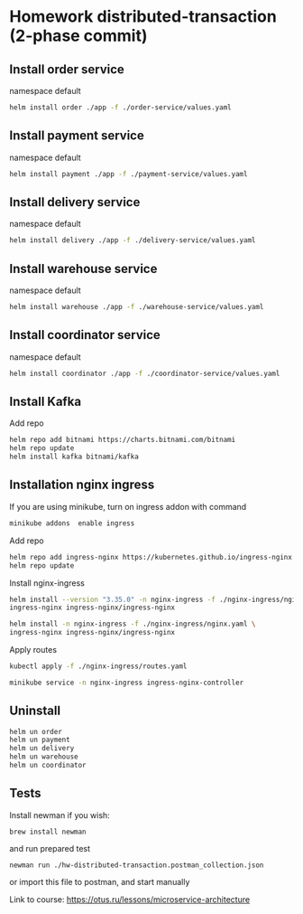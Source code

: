 # Homework distributed-transaction (2-phase commit)

## Install order service

namespace default
```bash
helm install order ./app -f ./order-service/values.yaml
```

## Install payment service

namespace default
```bash
helm install payment ./app -f ./payment-service/values.yaml
```

## Install delivery service

namespace default
```bash
helm install delivery ./app -f ./delivery-service/values.yaml
```

## Install warehouse service

namespace default
```bash
helm install warehouse ./app -f ./warehouse-service/values.yaml
```

## Install coordinator service

namespace default
```bash
helm install coordinator ./app -f ./coordinator-service/values.yaml
```

## Install Kafka
Add repo
```bash
helm repo add bitnami https://charts.bitnami.com/bitnami
helm repo update
helm install kafka bitnami/kafka
```

## Installation nginx ingress

If you are using minikube, turn on ingress addon with command
```bash
minikube addons  enable ingress
```

Add repo
```bash
helm repo add ingress-nginx https://kubernetes.github.io/ingress-nginx
helm repo update
```
Install nginx-ingress
```bash
helm install --version "3.35.0" -n nginx-ingress -f ./nginx-ingress/nginx.yaml \
ingress-nginx ingress-nginx/ingress-nginx
```

```bash
helm install -n nginx-ingress -f ./nginx-ingress/nginx.yaml \
ingress-nginx ingress-nginx/ingress-nginx
```

Apply routes
```bash
kubectl apply -f ./nginx-ingress/routes.yaml

minikube service -n nginx-ingress ingress-nginx-controller
```

## Uninstall

```bash
helm un order
helm un payment
helm un delivery
helm un warehouse
helm un coordinator
```


## Tests
Install newman if you wish:
```
brew install newman
```
and run prepared test
```
newman run ./hw-distributed-transaction.postman_collection.json
```
or import this file to postman, and start manually

Link to course: https://otus.ru/lessons/microservice-architecture